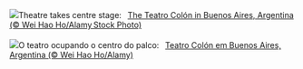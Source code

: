 ![](https://www.bing.com/th?id=OHR.TeatroColon_EN-GB2271752304_UHD.jpg&w=1000)Theatre takes centre stage:&nbsp;&ensp;[The Teatro Colón in Buenos Aires, Argentina (© Wei Hao Ho/Alamy Stock Photo)](https://www.bing.com/th?id=OHR.TeatroColon_EN-GB2271752304_UHD.jpg)
<br><br/>
![](https://www.bing.com/th?id=OHR.TeatroColon_PT-BR9483499387_UHD.jpg&w=1000)O teatro ocupando o centro do palco:&nbsp;&ensp;[Teatro Colón em Buenos Aires, Argentina (© Wei Hao Ho/Alamy)](https://www.bing.com/th?id=OHR.TeatroColon_PT-BR9483499387_UHD.jpg)
<br><br/>
